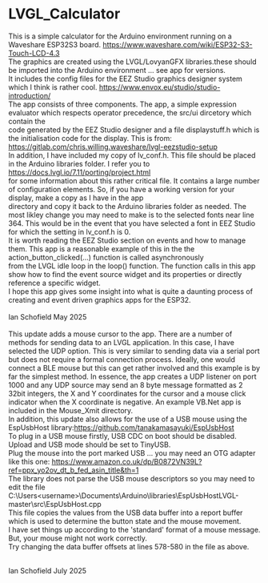 # LVGL_Calculator<br>

This is a simple calculator for the Arduino environment running on a Waveshare ESP32S3 board. https://www.waveshare.com/wiki/ESP32-S3-Touch-LCD-4.3<br>
The graphics are created using the LVGL/LovyanGFX libraries.these should be imported into the Arduino environment ... see app for versions.<br>
It includes the config files for the EEZ Studio graphics designer system which I think is rather cool. https://www.envox.eu/studio/studio-introduction/<br>
The app consists of three components. The app, a simple expression evaluator which respects operator precedence, the src/ui dircetory which contain the<br>
code generated by the EEZ Studio designer and a file displaystuff.h which is the initialisation code for the display. This is from: https://gitlab.com/chris.willing.waveshare/lvgl-eezstudio-setup<br>
In addition, I have included my copy of lv_conf.h. This file should be placed in the Arduino libraries folder. I refer you to https://docs.lvgl.io/7.11/porting/project.html<br>
for some information about this rather critical file. It contains a large number of configuration elements. So, if you have a working version for your display, make a copy as I have in the app<br>
directory and copy it back to the Arduino libraries folder as needed. The most likley change you may need to make is to the selected fonts near line 364. This would be in the event that
you have selected a font in EEZ Studio for which the setting in lv_conf.h is 0.<br>
It is worth reading the EEZ Studio section on events and how to manage them. This app is a reasonable example of this in the the action_button_clicked(...) function is called asynchronously<br>
from the LVGL idle loop in the loop() function. The function calls in this app show how to find the event source widget and its properties or directly reference a specific widget.<br>
I hope this app gives some insight into what is quite a daunting process of creating and event driven graphics apps for the ESP32.<br>
<br>
Ian Schofield May 2025<br>
<br>
This update adds a mouse cursor to the app. There are a number of methods for sending data to an LVGL application. In this case, I have selected the UDP option.
This is very similar to sending data via a serial port but does not require a formal connection process. Ideally, one would connect a BLE mouse but
this can get rather involved and this example is by far the simplest method. In essence, the app creates a UDP listener on port 1000 and any UDP source
may send an 8 byte message formatted as 2 32bit integers, the X and Y coordinates for the cursor and a mouse click indicator when the X coordinate is negative.
An example VB.Net app is included in the Mouse_Xmit directory.<br>
In addition, this update also allows for the use of a USB mouse using the EspUsbHost library:https://github.com/tanakamasayuki/EspUsbHost<br>
To plug in a USB mouse firstly, USB CDC on boot should be disabled. Upload and USB mode should be set to TinyUSB.<br>
Plug the mouse into the port marked USB ... you may need an OTG adapter like this one: https://www.amazon.co.uk/dp/B0872VN39L?ref=ppx_yo2ov_dt_b_fed_asin_title&th=1<br>
The library does not parse the USB mouse descriptors so you may need to edit the file C:\Users\<username>\Documents\Arduino\libraries\EspUsbHostLVGL-master\src\EspUsbHost.cpp<br>
This file copies the values from the USB data buffer into a report buffer which is used to determine the button state and the mouse movement.<br>
I have set things up according to the 'standard' format of a mouse message. But, your mouse might not work correctly.<br>
Try changing the data buffer offsets at lines 578-580 in the file as above.

<br>
Ian Schofield July 2025<br>
<br>


